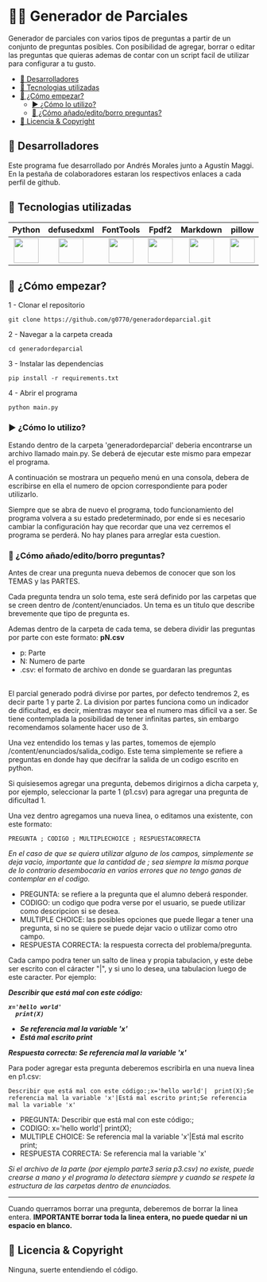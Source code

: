 
# 🧑‍🎓 Generador de Parciales

Generador de parciales con varios tipos de preguntas a partir de un conjunto de preguntas posibles. Con posibilidad de agregar, borrar o editar las preguntas que quieras ademas de contar con un script facil de utilizar para configurar a tu gusto.

* [💼 Desarrolladores](#-desarrolladores)
* [🧩 Tecnologias utilizadas](#-tecnologias-utilizadas)
* [🚀 ¿Cómo empezar?](#-cómo-empezar)
  * [▶️ ¿Cómo lo utilizo?](#%EF%B8%8F-cómo-lo-utilizo)
  * [🤔 ¿Cómo añado/edito/borro preguntas?](#-cómo-añadoeditoborro-preguntas)
* [📜 Licencia & Copyright](#-licencia--copyright)

## 💼 Desarrolladores

Este programa fue desarrollado por Andrés Morales junto a Agustín Maggi. En la pestaña de colaboradores estaran los respectivos enlaces a cada perfil de github.

## 🧩 Tecnologias utilizadas

| Python | defusedxml | FontTools | Fpdf2 | Markdown | pillow |
| :---: | :---: | :---: | :---: | :---: | :---: |
| <img src="https://imgs.search.brave.com/IMLB7FHvpWKelXYxvu7zD7wGW2RkeaYq_CUl3s1YPx4/rs:fit:860:0:0:0/g:ce/aHR0cHM6Ly9pLnBp/bmltZy5jb20vb3Jp/Z2luYWxzLzcyLzgw/LzJkLzcyODAyZDFl/YjliMGM5ODk5MTRi/ZGE4ZWYxYzZiMGFj/LmpwZw" width=50 height=50> | <img src="" width=50 height=50> | <img src="" width=50 height=50> | <img src="" width=50 height=50> | <img src="" width=50 height=50> | <img src="" width=50 height=50> |



## 🚀 ¿Cómo empezar?

1 - Clonar el repositorio

    git clone https://github.com/g0770/generadordeparcial.git

2 - Navegar a la carpeta creada

    cd generadordeparcial

3 - Instalar las dependencias

    pip install -r requirements.txt

4 - Abrir el programa

    python main.py

### ▶️ ¿Cómo lo utilizo?

Estando dentro de la carpeta 'generadordeparcial' deberia encontrarse un archivo llamado main.py. Se deberá de ejecutar este mismo para empezar el programa.

A continuación se mostrara un pequeño menú en una consola, debera de escribirse en ella el numero de opcion correspondiente para poder utilizarlo.

Siempre que se abra de nuevo el programa, todo funcionamiento del programa volvera a su estado predeterminado, por ende si es necesario cambiar la configuración hay que recordar que una vez cerremos el programa se perderá. No hay planes para arreglar esta cuestion.

### 🤔 ¿Cómo añado/edito/borro preguntas?

Antes de crear una pregunta nueva debemos de conocer que son los TEMAS y las PARTES.

Cada pregunta tendra un solo tema, este será definido por las carpetas que se creen dentro de /content/enunciados. Un tema es un titulo que describe brevemente que tipo de pregunta es.

Ademas dentro de la carpeta de cada tema, se debera dividir las preguntas por parte con este formato: <b>pN.csv</b>

* p: Parte
* N: Numero de parte
* .csv: el formato de archivo en donde se guardaran las preguntas

<br>
El parcial generado podrá divirse por partes, por defecto tendremos 2, es decir parte 1 y parte 2. La division por partes funciona como un indicador de dificultad, es decir, mientras mayor sea el numero mas dificil va a ser. Se tiene contemplada la posibilidad de tener infinitas partes, sin embargo recomendamos solamente hacer uso de 3.

Una vez entendido los temas y las partes, tomemos de ejemplo /content/enunciados/salida_codigo. Este tema simplemente se refiere a preguntas en donde hay que decifrar la salida de un codigo escrito en python.

Si quisiesemos agregar una pregunta, debemos dirigirnos a dicha carpeta y, por ejemplo, seleccionar la parte 1 (p1.csv) para agregar una pregunta de dificultad 1.

Una vez dentro agregamos una nueva linea, o editamos una existente, con este formato:

    PREGUNTA ; CODIGO ; MULTIPLECHOICE ; RESPUESTACORRECTA

<i>En el caso de que se quiera utilizar alguno de los campos, simplemente se deja vacio, importante que la cantidad de ; sea siempre la misma porque de lo contrario desembocaria en varios errores que no tengo ganas de contemplar en el codigo.</i>

* PREGUNTA: se refiere a la pregunta que el alumno deberá responder.
* CODIGO: un codigo que podra verse por el usuario, se puede utilizar como descripcion si se desea.
* MULTIPLE CHOICE: las posibles opciones que puede llegar a tener una pregunta, si no se quiere se puede dejar vacio o utilizar como otro campo.
* RESPUESTA CORRECTA: la respuesta correcta del problema/pregunta.

Cada campo podra tener un salto de linea y propia tabulacion, y este debe ser escrito con el cáracter "|", y si uno lo desea, una tabulacion luego de este caracter. Por ejemplo:

<b><i>Describir que está mal con este código:

    x='hello world'
      print(X)

  - Se referencia mal la variable 'x'
  - Está mal escrito print

Respuesta correcta: Se referencia mal la variable 'x'</i></b>

Para poder agregar esta pregunta deberemos escribirla en una nueva linea en p1.csv:

    Describir que está mal con este código:;x='hello world'|  print(X);Se referencia mal la variable 'x'|Está mal escrito print;Se referencia mal la variable 'x'

* PREGUNTA: Describir que está mal con este código:;
* CODIGO: x='hello world'|  print(X);
* MULTIPLE CHOICE: Se referencia mal la variable 'x'|Está mal escrito print;
* RESPUESTA CORRECTA: Se referencia mal la variable 'x'

<i>Si el archivo de la parte (por ejemplo parte3 seria p3.csv) no existe, puede crearse a mano y el programa lo detectara siempre y cuando se respete la estructura de las carpetas dentro de enunciados.</i>

---
Cuando querramos borrar una pregunta, deberemos de borrar la linea entera. <b>IMPORTANTE borrar toda la linea entera, no puede quedar ni un espacio en blanco.</b>

## 📜 Licencia & Copyright
Ninguna, suerte entendiendo el código.